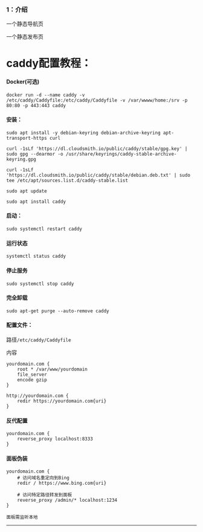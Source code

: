 ### 1：介绍

一个静态导航页

一个静态发布页


# caddy配置教程：

#### Docker(可选)
```
docker run -d --name caddy -v /etc/caddy/Caddyfile:/etc/caddy/Caddyfile -v /var/wwww/home:/srv -p 80:80 -p 443:443 caddy
```

#### 安装：
```
sudo apt install -y debian-keyring debian-archive-keyring apt-transport-https curl
```
```
curl -1sLf 'https://dl.cloudsmith.io/public/caddy/stable/gpg.key' | sudo gpg --dearmor -o /usr/share/keyrings/caddy-stable-archive-keyring.gpg
```
```
curl -1sLf 'https://dl.cloudsmith.io/public/caddy/stable/debian.deb.txt' | sudo tee /etc/apt/sources.list.d/caddy-stable.list
```
```
sudo apt update
```
```
sudo apt install caddy
```

#### 启动：
```
sudo systemctl restart caddy
```

#### 运行状态
```
systemctl status caddy
```

#### 停止服务
```
sudo systemctl stop caddy
```

#### 完全卸载
```
sudo apt-get purge --auto-remove caddy
```

#### 配置文件：

路径`/etc/caddy/Caddyfile`

内容

```
yourdomain.com {
    root * /var/www/yourdomain
    file_server
    encode gzip
}

http://yourdomain.com {
    redir https://yourdomain.com{uri}
}
```


#### 反代配置
```
yourdomain.com {
    reverse_proxy localhost:8333
}
```

#### 面板伪装
```
yourdomain.com {
    # 访问域名重定向到Bing
    redir / https://www.bing.com{uri}

    # 访问特定路径转发到面板
    reverse_proxy /admin/* localhost:1234
}
```
`面板需监听本地`


---

